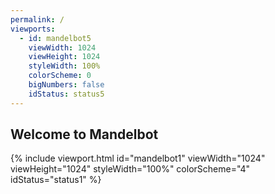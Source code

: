 ```yaml
---
permalink: /
viewports:
  - id: mandelbot5
    viewWidth: 1024
    viewHeight: 1024
    styleWidth: 100%
    colorScheme: 0
    bigNumbers: false
    idStatus: status5
---
```


Welcome to Mandelbot
--------------------

{% include viewport.html id="mandelbot1" viewWidth="1024" viewHeight="1024" styleWidth="100%" colorScheme="4" idStatus="status1" %}
